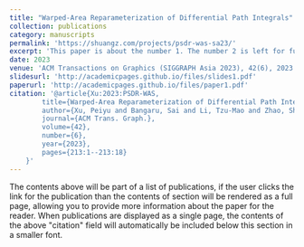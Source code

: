 ```yaml
---
title: "Warped-Area Reparameterization of Differential Path Integrals"
collection: publications
category: manuscripts
permalink: 'https://shuangz.com/projects/psdr-was-sa23/'
excerpt: 'This paper is about the number 1. The number 2 is left for future work.'
date: 2023
venue: 'ACM Transactions on Graphics (SIGGRAPH Asia 2023), 42(6), 2023'
slidesurl: 'http://academicpages.github.io/files/slides1.pdf'
paperurl: 'http://academicpages.github.io/files/paper1.pdf'
citation: '@article{Xu:2023:PSDR-WAS,
        title={Warped-Area Reparameterization of Differential Path Integrals},
        author={Xu, Peiyu and Bangaru, Sai and Li, Tzu-Mao and Zhao, Shuang},
        journal={ACM Trans. Graph.},
        volume={42},
        number={6},
        year={2023},
        pages={213:1--213:18}
    }'
---
```


The contents above will be part of a list of publications, if the user clicks the link for the publication than the contents of section will be rendered as a full page, allowing you to provide more information about the paper for the reader. When publications are displayed as a single page, the contents of the above "citation" field will automatically be included below this section in a smaller font.